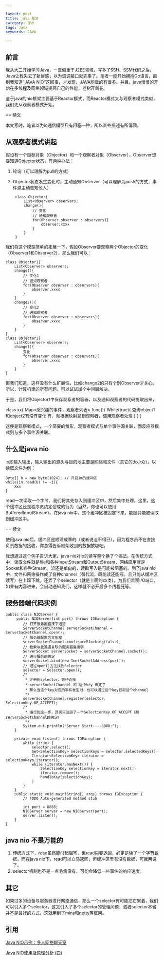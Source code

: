 ```yaml
---

layout: post
title: java NIO
category: 技术
tags: Java
keywords: JAVA

---
```


## 前言 ##

我从大二开始学习Java，一直偏重于J2EE领域，写多了SSH、SSM代码之后，Java让我失去了新鲜感，以为调调接口就完事了。笔者一度开始拥抱Go语言，直到我知道“JAVA NIO”这回事，才发现，JAVA能做的有很多。并且，java慢慢的开始在多线程及网络领域提高自己的性能，老树开新花。

鉴于java的nio框架主要基于Reactor模式，而Reactor模式又与观察者模式类似，我们先从观察者模式开始。

== 续文

本文写时，笔者以为io通信模型只有阻塞一种，所以某些描述有所偏颇。

## 从观察者模式讲起

假设有一个目标对象（Objector）和一个观察者对象（Observer），Observer想要知道Objector状态，有两种办法：

1. 轮询（可以理解为pull的方式）
2. Objector状态发生变化时，主动通知Observer（可以理解为push的方式，事件源主动告知他人）

        class Objector{
            List<Observer> observers;
            change(){
                // 变化
                // 通知观察者
                for(Observer observer : observers){
                    observer.xxxx
                }
            }
        }

我们将这个模型简单的拓展一下，假设Observer要观察两个Objector的变化（Observer1和Observer2），那么我们可以：

    class Objector1{
        List<Observer> observers;
        change(){
            // 变化1
            // 通知观察者
            for(Observer observer : observers){
                observer.xxxx
            }
        }
        change2(){
            // 变化2
            // 通知观察者
            for(Observer observer : observers){
                observer.xxxx
            }
        }
    }
    class Objector1{
        List<Observer> observers;
        change(){
            变化
            for(Observer observer : observers){
                observer.xxxx
            }
        }
    }
    
但我们知道，这样没有什么扩展性，比如change2的只有个别Observer才关心。所以，计算机里的所有问题，可以试试加个中间层解决。

于是，我们将Objector1中保存观察者的容器，以及通知观察者的代码提取出来，

class xx{
    Map<感兴趣的事件，观察者列表>
    func(){
		While(true){
			查询object1和object2有没有变化
			有，就根据映射拿到观察者，调用观察者处理
        }
    }
}

这便是观察者模式，一个简要的雏形。观察者模式与单个事件源关联，而反应器模式则与多个事件源关联。

## 什么是java nio

io即输入输出，输入输出的源头与目的地主要是网络和文件（其它的太小众）。以读取文件为例：

    Byte[] b = new byte[1024]; // 开启1m的缓冲区
    while(in.read(b) != -1){
        Xxx
    }

read一次读取一个字节，我们将其先存入到缓冲区中，然后集中处理。这里，这个缓冲区还是程序员约定俗成的行为（当然，你也可以使用BufferedInputStream）。在java nio中，这个缓冲区被固定下来，数据只能被读取到缓冲区中。

== 续文

使用java nio后，缓冲区是顺理成章的（或者说迫不得已），因为程序员不在直接负责数据的接收，你总得告诉框架收到的数据放哪吧。

我想通过这个例子告诉大家，java nio对io的读写整个换了个搞法。在传统方式中，读取文件就是file和各种InputStream和OutputStream，网络应用就是Socket和各种Stream。流还是单向的，读取写入是可能被阻塞的。到了java nio中，文件和网络操作成了各种channel（替代流，既能读还能写，且只能从缓冲区读写）在上蹿下跳。还弄了个selector（就是上面的xx类），为我们监察I/O端口，如果有内容进来，会自动通知我们，这样就不必开启多个线程死等。

## 服务器端代码实例

    public class NIOServer {
         public NIOServer(int port) throws IOException {
            // 打开服务器套接字通道
            ServerSocketChannel serverSocketChannel = ServerSocketChannel.open();
            // 服务器配置为非阻塞
            serverSocketChannel.configureBlocking(false);
            // 检索与此通道关联的服务器套接字
            ServerSocket serverSocket = serverSocketChannel.socket();
            // 进行服务的绑定
            serverSocket.bind(new InetSocketAddress(port));
            // 通过open()方法找到Selector
            selector = Selector.open();        
            /* 
             * 注册到selector，等待连接
             * serverSocketChannel 和 这个key 绑定了
             * 那么当这个key对应的事件发生时，也可以通过这个key获取这个channel
             */
            serverSocketChannel.register(selector, SelectionKey.OP_ACCEPT);
            /*
             * 运行到这一步，其实只注册了一个SelectionKey.OP_ACCEPT（和serverSocketChannel的绑定）
             */
            System.out.println("Server Start----8888:");
        }

        private void listen() throws IOException {
            while (true) {
                selector.select();
                Set<SelectionKey> selectionKeys = selector.selectedKeys();
                Iterator<SelectionKey> iterator = selectionKeys.iterator();
                while (iterator.hasNext()) {        
                    SelectionKey selectionKey = iterator.next();
                    iterator.remove();
                    handleKey(selectionKey);
                }
            }
        }
        public static void main(String[] args) throws IOException {
            // TODO Auto-generated method stub
    
            int port = 8888;
            NIOServer server = new NIOServer(port);
            server.listen();
        }
    }

## java nio 不是万能的

1. 传统方式下，read虽然能引起阻塞，但read只要返回，必定是读了一个字节数据。而在java nio下，read可以立马返回，但缓冲区里有没有数据，可就两说了。
2. selector机制也不是一点毛病没有，可能会降低一些事件的响应速度。

## 其它

如果过多的设备与服务器进行网络通信，那么一个selector有可能把它累着，我们可以引入多个selector，这又引入了多个selector的管理问题，或者selector本省并不是最好的方式，这就用到了mina和netty等框架。

## 引用

[Java NIO示例：多人网络聊天室][]

[Java NIO使用及原理分析 (四)][]

[Java NIO示例：多人网络聊天室]: http://www.cnblogs.com/yanghuahui/p/3686054.html
[Java NIO使用及原理分析 (四)]: http://blog.csdn.net/wuxianglong/article/details/6612282